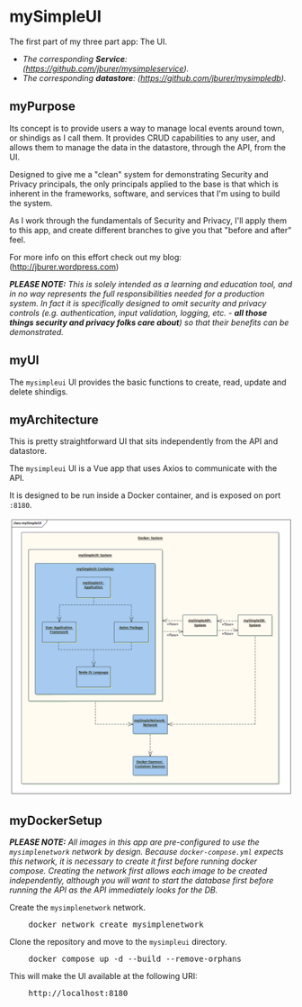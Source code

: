 # mySimpleUI

The first part of my three part app: The UI.

- _The corresponding **Service**: (https://github.com/jburer/mysimpleservice)._
- _The corresponding **datastore**: (https://github.com/jburer/mysimpledb)._

## myPurpose

Its concept is to provide users a way to manage local events around town, or shindigs
as I call them. It provides CRUD capabilities to any user, and allows them to manage the data in the
datastore, through the API, from the UI.

Designed to give me a "clean" system for demonstrating Security and
Privacy principals, the only principals applied to the base is that which is inherent
in the frameworks, software, and services that I'm using to build the system.

As I work through the fundamentals of Security and Privacy, I'll apply
them to this app, and create different branches to give you that "before
and after" feel.

For more info on this effort check out my blog: (http://jburer.wordpress.com)

_**PLEASE NOTE:** This is solely_
_intended as a learning and education tool, and in no way represents the_
_full responsibilities needed for a production system. In fact it is_
_specifically designed to omit security and privacy controls (e.g._
_authentication, input validation, logging, etc. - **all those things security and privacy folks care about**)_
_so that their benefits can be demonstrated._

## myUI

The `mysimpleui` UI provides the basic functions to create, read, update and delete shindigs.

## myArchitecture

This is pretty straightforward UI that sits independently from the API and datastore.

The `mysimpleui` UI is a Vue app that uses Axios to communicate with the API.

It is designed to be run inside a Docker container, and is exposed on port `:8180`.

![mySimpleUI](/images/mySimpleUI.gif)

## myDockerSetup

_**PLEASE NOTE:** All images in this app are pre-configured to use the `mysimplenetwork` network by design._
_Because `docker-compose.yml` expects this network, it is necessary to create it first before running docker compose._
_Creating the network first allows each image to be created independently, although you will want to start the database first_
_before running the API as the API immediately looks for the DB._

Create the `mysimplenetwork` network.

<pre>
    docker network create mysimplenetwork
</pre>

Clone the repository and move to the `mysimpleui` directory.

<pre>
    docker compose up -d --build --remove-orphans
</pre>

This will make the UI available at the following URI:

<pre>
    http://localhost:8180
</pre>
